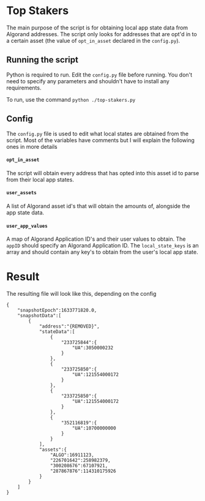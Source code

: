 # Top Stakers

The main purpose of the script is for obtaining local app state data from Algorand addresses. The script only looks for addresses that are opt'd in to a certain asset (the value of `opt_in_asset` declared in the `config.py`).

## Running the script

Python is required to run. Edit the `config.py` file before running. You don't need to specify any parameters and shouldn't have to install any requirements.

To run, use the command `python ./top-stakers.py`

## Config

The `config.py` file is used to edit what local states are obtained from the script. Most of the variables have comments but I will explain the following ones in more details

#### `opt_in_asset`

The script will obtain every address that has opted into this asset id to parse from their local app states.

#### `user_assets`

A list of Algorand asset id's that will obtain the amounts of, alongside the app state data.

#### `user_app_values`

A map of Algorand Application ID's and their user values to obtain. The `appID` should specify an Algorand Application ID. The `local_state_keys` is an array and should contain any key's to obtain from the user's local app state.

# Result

The resulting file will look like this, depending on the config

```
{
    "snapshotEpoch":1633771820.0,
    "snapshotData":[
        {
            "address":"{REMOVED}",
            "stateData":[
                {
                    "233725844":{
                        "UA":3050000232
                    }
                },
                {
                    "233725850":{
                        "UA":121554000172
                    }
                },
                {
                    "233725850":{
                        "UA":121554000172
                    }
                },
                {
                    "352116819":{
                        "UA":10700000000
                    }
                }
            ],
            "assets":{
                "ALGO":16911123,
                "226701642":258982379,
                "300208676":67107921,
                "287867876":114310175926
            }
        }
    ]
}
```